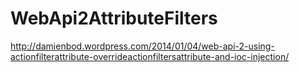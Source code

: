 WebApi2AttributeFilters
=======================
http://damienbod.wordpress.com/2014/01/04/web-api-2-using-actionfilterattribute-overrideactionfiltersattribute-and-ioc-injection/

